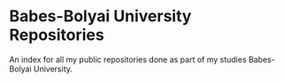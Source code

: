 # Babes-Bolyai University Repositories
 An index for all my public repositories done as part of my studies Babes-Bolyai University.
